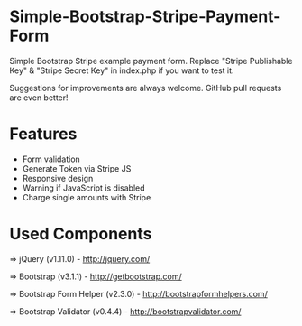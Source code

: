 Simple-Bootstrap-Stripe-Payment-Form
====================================

Simple Bootstrap Stripe example payment form.
Replace "Stripe Publishable Key" & "Stripe Secret Key" in index.php if you want to test it.

Suggestions for improvements are always welcome. GitHub pull requests are even better!

Features
===============
* Form validation
* Generate Token via Stripe JS
* Responsive design
* Warning if JavaScript is disabled
* Charge single amounts with Stripe

Used Components
===============

=> jQuery (v1.11.0) - http://jquery.com/

=> Bootstrap (v3.1.1) - http://getbootstrap.com/

=> Bootstrap Form Helper (v2.3.0) - http://bootstrapformhelpers.com/

=> Bootstrap Validator (v0.4.4) - http://bootstrapvalidator.com/
